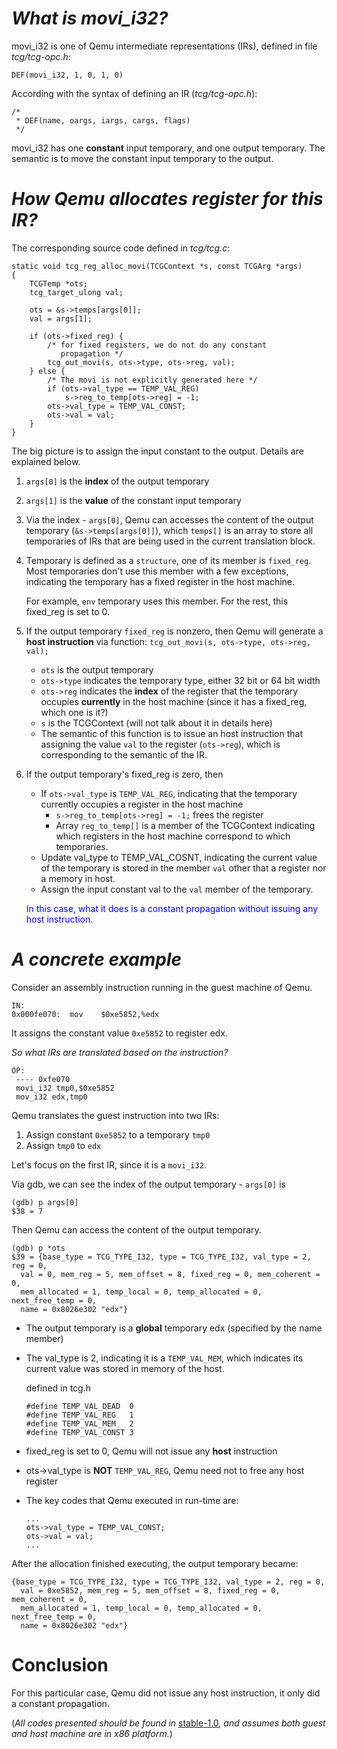 # *What is movi\_i32?*

movi\_i32 is one of Qemu intermediate representations (IRs), defined in file *tcg/tcg-opc.h*:

    DEF(movi_i32, 1, 0, 1, 0)

According with the syntax of defining an IR (*tcg/tcg-opc.h*):

    /*
     * DEF(name, oargs, iargs, cargs, flags)
     */

movi\_i32 has one **constant** input temporary, and one output temporary. The semantic is to move the constant input temporary to the output. 

# *How Qemu allocates register for this IR?*

The corresponding source code defined in *tcg/tcg.c*:

    static void tcg_reg_alloc_movi(TCGContext *s, const TCGArg *args)
    {
        TCGTemp *ots;
        tcg_target_ulong val;
    
        ots = &s->temps[args[0]];
        val = args[1];
    
        if (ots->fixed_reg) {
            /* for fixed registers, we do not do any constant
               propagation */
            tcg_out_movi(s, ots->type, ots->reg, val);
        } else {
            /* The movi is not explicitly generated here */
            if (ots->val_type == TEMP_VAL_REG)
                s->reg_to_temp[ots->reg] = -1;
            ots->val_type = TEMP_VAL_CONST;
            ots->val = val;
        }
    }

The big picture is to assign the input constant to the output. Details are explained below.

1.  `args[0]` is the **index** of the output temporary
2.  `args[1]` is the **value** of the constant input temporary
3.  Via the index - `args[0]`, Qemu can accesses the content of the output temporary (`&s->temps[args[0]]`), which `temps[]` is an array to store all temporaries of IRs that are being used in the current translation block.
4.  Temporary is defined as a `structure`, one of its member is `fixed_reg`. Most temporaries don't use this member with a few exceptions, indicating the temporary has a fixed register in the host machine. 
    
    For example, `env` temporary uses this member. For the rest, this fixed\_reg is set to 0.
5.  If the output temporary `fixed_reg` is nonzero, then Qemu will generate a **host instruction** via function: `tcg_out_movi(s, ots->type, ots->reg, val);`
    -   `ots` is the output temporary
    -   `ots->type` indicates the temporary type, either 32 bit or 64 bit width
    -   `ots->reg` indicates the **index** of the register that the temporary occupies **currently** in the host machine (since it has a fixed\_reg, which one is it?)
    -   `s` is the TCGContext (will not talk about it in details here)
    -   The semantic of this function is to issue an host instruction that assigning the value `val` to the register (`ots->reg`), which is corresponding to the semantic of the IR.
6.  If the output temporary's fixed\_reg is zero, then 
    -   If `ots->val_type` is `TEMP_VAL_REG`, indicating that the temporary currently occupies a register in the host machine
        -   `s->reg_to_temp[ots->reg] = -1;` frees the register
        -   Array `reg_to_temp[]` is a member of the TCGContext indicating which registers in the host machine correspond to which temporaries.
    -   Update val\_type to TEMP\_VAL\_COSNT, indicating the current value of the temporary is stored in the member `val` other that a register nor a memory in host.
    -   Assign the input constant val to the `val` member of the temporary.
    
    <font color = "blue">In this case, what it does is a constant propagation without issuing any host instruction.</font>

# *A concrete example*

Consider an assembly instruction running in the guest machine of Qemu. 

    IN: 
    0x000fe070:  mov    $0xe5852,%edx

It assigns the constant value `0xe5852` to register edx.

*So what IRs are translated based on the instruction?*

    OP:
     ---- 0xfe070
     movi_i32 tmp0,$0xe5852
     mov_i32 edx,tmp0

Qemu translates the guest instruction into two IRs:
1.  Assign constant `0xe5852` to a temporary `tmp0`
2.  Assign `tmp0` to `edx`

Let's focus on the first IR, since it is a `movi_i32`. 

Via gdb, we can see the index of the output temporary - `args[0]` is

    (gdb) p args[0]
    $38 = 7

Then Qemu can access the content of the output temporary.

    (gdb) p *ots 
    $39 = {base_type = TCG_TYPE_I32, type = TCG_TYPE_I32, val_type = 2, reg = 0, 
      val = 0, mem_reg = 5, mem_offset = 8, fixed_reg = 0, mem_coherent = 0, 
      mem_allocated = 1, temp_local = 0, temp_allocated = 0, next_free_temp = 0, 
      name = 0x8026e302 "edx"}

-   The output temporary is a **global** temporary edx (specified by the name member)
-   The val\_type is 2, indicating it is a `TEMP_VAL_MEM`, which indicates its current value was stored in memory of the host.
    
    defined in tcg.h
    
        #define TEMP_VAL_DEAD  0
        #define TEMP_VAL_REG   1
        #define TEMP_VAL_MEM   2
        #define TEMP_VAL_CONST 3
-   fixed\_reg is set to 0, Qemu will not issue any **host** instruction
-   ots->val\_type is **NOT** `TEMP_VAL_REG`, Qemu need not to free any host register
-   The key codes that Qemu executed in run-time are:
    
        ...
        ots->val_type = TEMP_VAL_CONST;
        ots->val = val;
        ...

After the allocation finished executing, the output temporary became:

    {base_type = TCG_TYPE_I32, type = TCG_TYPE_I32, val_type = 2, reg = 0, 
      val = 0xe5852, mem_reg = 5, mem_offset = 8, fixed_reg = 0, mem_coherent = 0, 
      mem_allocated = 1, temp_local = 0, temp_allocated = 0, next_free_temp = 0, 
      name = 0x8026e302 "edx"}

# Conclusion

For this particular case, Qemu did not issue any host instruction, it only did a constant propagation.

(*All codes presented should be found in* [stable-1.0](http://git.qemu.org/?p=qemu.git;a=tree), *and assumes both guest and host machine are in x86 platform.*)